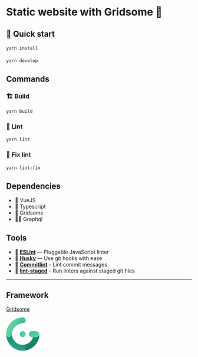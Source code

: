 # Static website with Gridsome 🎉

## 🚀 Quick start

```sh
yarn install

yarn develop
```

## Commands

### 🏗️ Build

```sh
yarn build
```

### 📏 Lint

```sh
yarn lint
```

### 🔨 Fix lint

```sh
yarn lint:fix
```

## Dependencies

- 🎉 VueJS
- 👮 Typescript
- 🧘 Gridsome
- 🧑‍🔧 Graphql

## Tools

- 📏 **[ESLint](https://eslint.org/)** — Pluggable JavaScript linter
- 🐶 **[Husky](https://typicode.github.io/husky/)** — Use git hooks with ease
- 🚓 **[Commitlint](https://commitlint.js.org/#/)** - Lint commit messages
- 🚫 **[lint-staged](https://github.com/okonet/lint-staged)** - Run linters against staged git files

---

## Framework

<a href="https://www.gridsome.org">
<p>Gridsome</p>
<img src="https://raw.githubusercontent.com/gridsome/gridsome/master/.github/assets/logo.png" width="90"/>
</a>
